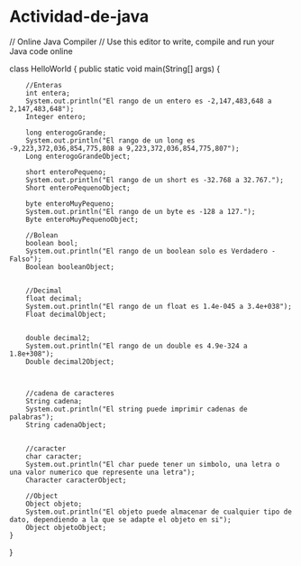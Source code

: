 # Actividad-de-java
// Online Java Compiler
// Use this editor to write, compile and run your Java code online

class HelloWorld {
    public static void main(String[] args) {
       
        //Enteras
        int entera;
        System.out.println("El rango de un entero es -2,147,483,648 a 2,147,483,648");
        Integer entero;
       
        long enterogoGrande;
        System.out.println("El rango de un long es -9,223,372,036,854,775,808 a 9,223,372,036,854,775,807");
        Long enterogoGrandeObject;
       
        short enteroPequeno;
        System.out.println("El rango de un short es -32.768 a 32.767.");
        Short enteroPequenoObject;
       
        byte enteroMuyPequeno;
        System.out.println("El rango de un byte es -128 a 127.");
        Byte enteroMuyPequenoObject;
       
        //Bolean
        boolean bool;
        System.out.println("El rango de un boolean solo es Verdadero - Falso");
        Boolean booleanObject;
       
       
        //Decimal
        float decimal;
        System.out.println("El rango de un float es 1.4e-045 a 3.4e+038");
        Float decimalObject;
       
       
        double decimal2;
        System.out.println("El rango de un double es 4.9e-324 a 1.8e+308");
        Double decimal2Object;
       
       
       
        //cadena de caracteres
        String cadena;
        System.out.println("El string puede imprimir cadenas de palabras");
        String cadenaObject;
       
       
        //caracter
        char caracter;
        System.out.println("El char puede tener un simbolo, una letra o una valor numerico que represente una letra");
        Character caracterObject;
       
        //Object
        Object objeto;
        System.out.println("El objeto puede almacenar de cualquier tipo de dato, dependiendo a la que se adapte el objeto en si");
        Object objetoObject;
    }
}
